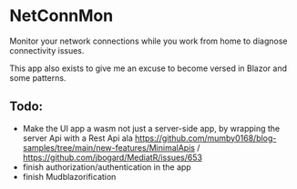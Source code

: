 ﻿# NetConnMon

Monitor your network connections while you work from home to diagnose connectivity issues.

This app also exists to give me an excuse to become versed in Blazor and some patterns.



## Todo:
* Make the UI app a wasm not just a server-side app, by wrapping the server Api with a Rest Api ala https://github.com/mumby0168/blog-samples/tree/main/new-features/MinimalApis / https://github.com/jbogard/MediatR/issues/653
* finish authorization/authentication in the app
* finish Mudblazorification